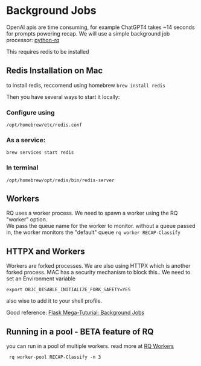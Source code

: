 # Background Jobs

OpenAI apis are time consuming, for example ChatGPT4 takes ~14 seconds for prompts powering recap.  We will use a simple background job processor: [python-rq]([https://python-rq.org/])

This requires redis to be installed

## Redis Installation on Mac
to install redis, reccomend using homebrew
```brew install redis```

Then you have several ways to start it locally:

### Configure using
```/opt/homebrew/etc/redis.conf```

### As a service: 
```brew services start redis```
### In terminal

```/opt/homebrew/opt/redis/bin/redis-server```

## Workers

RQ uses a worker process. We need to spawn a worker using the RQ "worker" option.  
We pass the queue name for the worker to monitor. without a queue passed in, the worker monitors the "default" queue
```rq worker RECAP-Classify```

## HTTPX and Workers
Workers are forked processes.  We are also using HTTPX which is another forked process.  MAC has a security mechanism to block this..  We need to set an Environment variable

```export OBJC_DISABLE_INITIALIZE_FORK_SAFETY=YES```

also wise to add it to your shell profile. 

Good reference: [Flask Mega-Tuturial: Background Jobs](https://blog.miguelgrinberg.com/post/the-flask-mega-tutorial-part-xxii-background-jobs)

## Running in a pool - BETA feature of RQ
you can run in a pool of multiple workers.  read more at [RQ Workers](https://python-rq.org/docs/workers/)

``` rq worker-pool RECAP-Classify -n 3```






